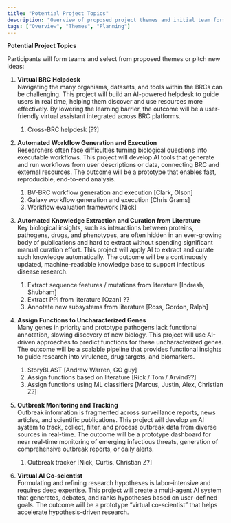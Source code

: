 ```yaml
---
title: "Potential Project Topics"
description: "Overview of proposed project themes and initial team formations for the BRC AI Codeathon 2025"
tags: ["Overview", "Themes", "Planning"]
---
```


**Potential Project Topics**

Participants will form teams and select from proposed themes or pitch new ideas:

1. **Virtual BRC Helpdesk**  
   Navigating the many organisms, datasets, and tools within the BRCs can be challenging. This project will build an AI-powered helpdesk to guide users in real time, helping them discover and use resources more effectively. By lowering the learning barrier, the outcome will be a user-friendly virtual assistant integrated across BRC platforms.
   1. Cross-BRC helpdesk \[??\]  

2. **Automated Workflow Generation and Execution**  
   Researchers often face difficulties turning biological questions into executable workflows. This project will develop AI tools that generate and run workflows from user descriptions or data, connecting BRC and external resources. The outcome will be a prototype that enables fast, reproducible, end-to-end analysis.
   1. BV-BRC workflow generation and execution \[Clark, Olson\]
   2. Galaxy workflow generation and execution \[Chris Grams\]
   3. Workflow evaluation framework \[Nick\]  

3. **Automated Knowledge Extraction and Curation from Literature**  
   Key biological insights, such as interactions between proteins, pathogens, drugs, and phenotypes, are often hidden in an ever-growing body of publications and hard to extract without spending significant manual curation effort. This project will apply AI to extract and curate such knowledge automatically. The outcome will be a continuously updated, machine-readable knowledge base to support infectious disease research.
   1. Extract sequence features / mutations from literature \[Indresh, Shubham\]
   2. Extract PPI from literature \[Ozan\] ??
   3. Annotate new subsystems from literature \[Ross, Gordon, Ralph\]

4. **Assign Functions to Uncharacterized Genes**  
   Many genes in priority and prototype pathogens lack functional annotation, slowing discovery of new biology. This project will use AI-driven approaches to predict functions for these uncharacterized genes. The outcome will be a scalable pipeline that provides functional insights to guide research into virulence, drug targets, and biomarkers.
   1. StoryBLAST \[Andrew Warren, GO guy\]
   2. Assign functions based on literature \[Rick / Tom / Arvind??\]
   3. Assign functions using ML classifiers \[Marcus, Justin, Alex, Christian Z?\]

5. **Outbreak Monitoring and Tracking**  
   Outbreak information is fragmented across surveillance reports, news articles, and scientific publications. This project will develop an AI system to track, collect, filter, and process outbreak data from diverse sources in real-time. The outcome will be a prototype dashboard for near real-time monitoring of emerging infectious threats, generation of comprehensive outbreak reports, or daily alerts.
   1. Outbreak tracker \[Nick, Curtis, Christian Z?\]

6. **Virtual AI Co-scientist**  
   Formulating and refining research hypotheses is labor-intensive and requires deep expertise. This project will create a multi-agent AI system that generates, debates, and ranks hypotheses based on user-defined goals. The outcome will be a prototype “virtual co-scientist” that helps accelerate hypothesis-driven research.
